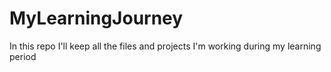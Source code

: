 # MyLearningJourney
In this repo I'll keep all the files and projects I'm working during my learning period
